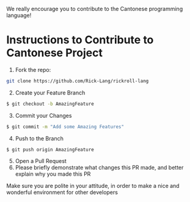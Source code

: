 We really encourage you to contribute to the Cantonese programming language!
# Instructions to Contribute to **Cantonese** Project
1. Fork the repo:
```sh
git clone https://github.com/Rick-Lang/rickroll-lang
```
2. Create your Feature Branch
```sh
$ git checkout -b AmazingFeature
```
3. Commit your Changes 
```sh
$ git commit -m "Add some Amazing Features"
```
4. Push to the Branch 
```sh
$ git push origin AmazingFeature
```
5. Open a Pull Request
6. Please briefly demonstrate what changes this PR made, and better explain why you made this PR

Make sure you are polite in your attitude, in order to make a nice and wonderful environment for other developers
